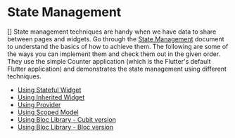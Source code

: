 # State Management
[]
State management techniques are handy when we have data to share between pages and widgets. Go through the [State Management](https://docs.flutter.dev/development/data-and-backend/state-mgmt/intro) document to understand the basics of how to achieve them. The following are some of the ways you can implement them and check them out in the given order. They use the simple Counter application (which is the Flutter's default Flutter application) and demonstrates the state management using different techniques.

- [Using Stateful Widget](withstatefulwidget.dart)
- [Using Inherited Widget](withinheritedstate.dart)
- [Using Provider](withprovider.dart)
- [Using Scoped Model](withscopedmodel.dart)
- [Using Bloc Library - Cubit version](usingbloccubit.dart)
- [Using Bloc Library - Bloc version](usingbloc.dart)
